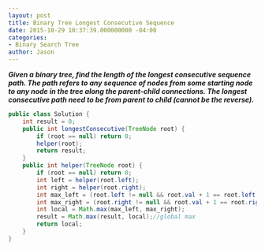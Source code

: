 ```yaml
---
layout: post
title: Binary Tree Longest Consecutive Sequence
date: 2015-10-29 10:37:39.000000000 -04:00
categories:
- Binary Search Tree
author: Jason
---
```

<p><strong><em>Given a binary tree, find the length of the longest consecutive sequence path. The path refers to any sequence of nodes from some starting node to any node in the tree along the parent-child connections. The longest consecutive path need to be from parent to child (cannot be the reverse).</em></strong></p>

``` java
public class Solution {
    int result = 0;
    public int longestConsecutive(TreeNode root) {
        if (root == null) return 0;
        helper(root);
        return result;
    }
    public int helper(TreeNode root) {
        if (root == null) return 0;
        int left = helper(root.left);
        int right = helper(root.right);
        int max_left = (root.left != null && root.val + 1 == root.left.val) ? left + 1 : 1;
        int max_right = (root.right != null && root.val + 1 == root.right.val) ? right + 1: 1;
        int local = Math.max(max_left, max_right);
        result = Math.max(result, local);//global max
        return local;
    }
}
```
